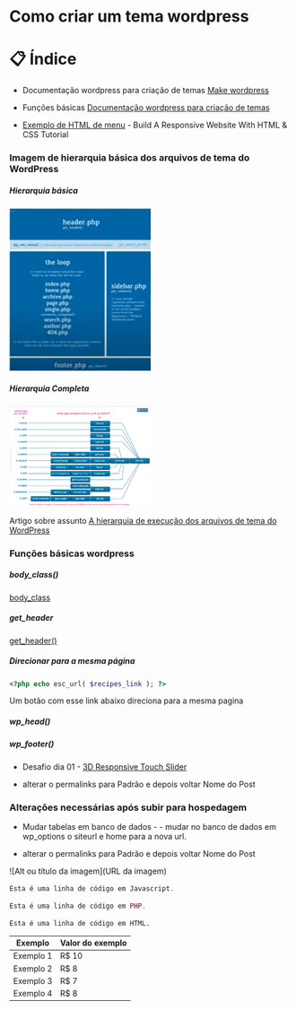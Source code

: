 # Como criar um tema wordpress


# 📋 Índice
 
* Documentação wordpress para criação de temas  <a href="https://make.wordpress.org/themes/">Make wordpress</a> 

* Funções básicas <a href="">Documentação wordpress para criação de temas</a> 

* <a href="https://www.youtube.com/watch?v=ZeDP-rzOnAA&t=403s">Exemplo de HTML de menu</a> - Build A Responsive Website With HTML & CSS Tutorial

### Imagem de hierarquia básica dos arquivos de tema do WordPress

##### Hierarquia básica
<a target="_blank" rel="noopener noreferrer" href="https://raw.githubusercontent.com/HeberSilverio/CriarTemaWordpress/main/assets/imagens/Estrutura%20de%20arquivos%20do%20tema.png">
  <img src="https://raw.githubusercontent.com/HeberSilverio/CriarTemaWordpress/main/assets/imagens/Estrutura%20de%20arquivos%20do%20tema.png" alt="Hiearquia de páginas" style="max-width: 50%;">
</a> 

##### Hierarquia Completa
<a target="_blank" rel="noopener noreferrer" href="https://raw.githubusercontent.com/HeberSilverio/CriarTemaWordpress/main/assets/imagens/Estrutura%20de%20arquivos%20do%20tema%20completo.png">
  <img src="https://raw.githubusercontent.com/HeberSilverio/CriarTemaWordpress/main/assets/imagens/Estrutura%20de%20arquivos%20do%20tema%20completo.png" alt="Hiearquia de páginas" style="max-width: 50%;">
</a> 

Artigo sobre assunto <a href="https://code.tutsplus.com/the-wordpress-theme-files-execution-hierarchy--wp-23508a">A hierarquia de execução dos arquivos de tema do WordPress</a> 


### Funções básicas wordpress

##### body_class()

[body_class](https://developer.wordpress.org/reference/functions/body_class/)

##### get_header
[ get_header() ](https://developer.wordpress.org/reference/functions/get_header/)

##### Direcionar para a mesma página 
~~~php
<?php echo esc_url( $recipes_link ); ?>
~~~
Um botão com esse link abaixo direciona para a mesma pagina

##### wp_head()
<?php wp_head(); ?>

##### wp_footer()
<?php wp_footer(); ?>

* Desafio dia 01 - <a href="">3D Responsive Touch Slider</a> 

- alterar o permalinks para Padrão e depois voltar Nome do Post


### Alterações necessárias após subir para hospedagem

* Mudar tabelas em banco de dados - - mudar no banco de dados em wp_options o siteurl e home para a nova url.

- alterar o permalinks para Padrão e depois voltar Nome do Post


![Alt ou título da imagem](URL da imagem)
[](link)

~~~javascript
Esta é uma linha de código em Javascript.
~~~

~~~php
Esta é uma linha de código em PHP.
~~~

~~~html
Esta é uma linha de código em HTML.
~~~

Exemplo   | Valor do exemplo
--------- | ------
Exemplo 1 | R$ 10
Exemplo 2 | R$ 8
Exemplo 3 | R$ 7
Exemplo 4 | R$ 8
